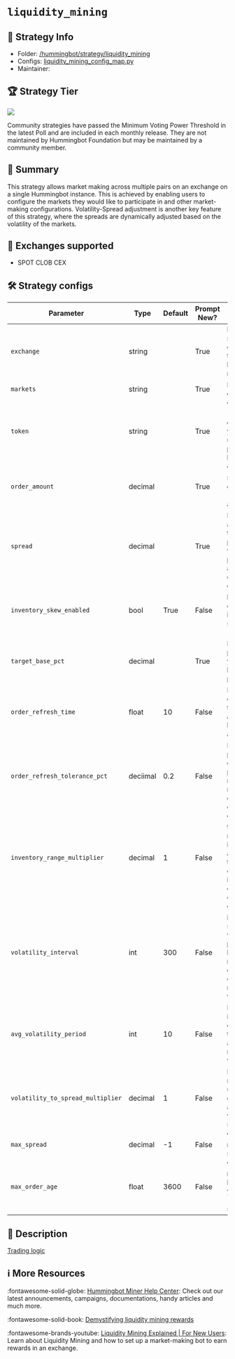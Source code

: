 # `liquidity_mining`

## 📁 Strategy Info

* Folder: [/hummingbot/strategy/liquidity_mining](https://github.com/hummingbot/hummingbot/tree/master/hummingbot/strategy/liquidity_mining)
* Configs: [liquidity_mining_config_map.py](https://github.com/hummingbot/hummingbot/tree/master/hummingbot/strategy/liquidity_mining/liquidity_mining_config_map.py)
* Maintainer: 

## 🏆 Strategy Tier

![](https://img.shields.io/static/v1?label=Hummingbot&message=COMMUNITY&color=green)

Community strategies have passed the Minimum Voting Power Threshold in the latest Poll and are included in each monthly release. They are not maintained by Hummingbot Foundation but may be maintained by a community member.

## 📝 Summary

This strategy allows market making across multiple pairs on an exchange on a single Hummingbot instance. This is achieved by enabling users to configure the markets they would like to participate in and other market-making configurations. Volatility-Spread adjustment is another key feature of this strategy, where the spreads are dynamically adjusted based on the volatility of the markets.

## 🏦 Exchanges supported

* SPOT CLOB CEX

## 🛠️ Strategy configs

| Parameter                    | Type        | Default     | Prompt New? | Prompt                                                 |
|------------------------------|-------------|-------------|-------------|--------------------------------------------------------|
| `exchange` | string | | True | Enter the spot connector to use for liquidity mining) |
| `markets` | string | | True | Enter a list of markets |
| `token` | string | | True | What asset (base or quote) do you want to use to provide liquidity? |
| `order_amount` | decimal | | True | What is the size of each order (in [token] amount)? |
| `spread` | decimal | | True | How far away from the mid price do you want to place bid and ask orders? |
| `inventory_skew_enabled` | bool | True | False | Would you like to enable inventory skew? (Yes/No) |
| `target_base_pct` | decimal | | True | For each pair, what is your target base asset percentage? |
| `order_refresh_time` | float | 10 | False | How often do you want to cancel and replace bids and asks |
| `order_refresh_tolerance_pct` | deciimal | 0.2 | False | Enter the percent change in price needed to refresh orders at each cycle |
| `inventory_range_multiplier` | decimal | 1 | False | What is your tolerable range of inventory around the target, expressed in multiples of your total order size? |
| `volatility_interval` | int | 300 | False | What is an interval, in second, in which to pick historical mid price data from to calculate market volatility? |
| `avg_volatility_period` | int | 10 | False | How many interval does it take to calculate average market volatility? |
| `volatility_to_spread_multiplier` | decimal | 1 | False | Enter a multiplier used to convert average volatility to spread |
| `max_spread` | decimal | -1 | False | What is the maximum spread? |
| `max_order_age` | float | 3600 | False | What is the maximum life time of your orders (in seconds)? |

## 📓 Description

[Trading logic](https://github.com/hummingbot/hummingbot/blob/master/hummingbot/strategy/liquidity_mining/liquidity_mining.py)

## ℹ️ More Resources

:fontawesome-solid-globe: [Hummingbot Miner Help Center](https://support.hummingbot.io): Check out our latest announcements, campaigns, documentations, handy articles and much more.

:fontawesome-solid-book: [Demystifying liquidity mining rewards](/blog/2019/12/03/demystifying-liquidity-mining-rewards/)

:fontawesome-brands-youtube: [Liquidity Mining Explained | For New Users](https://www.youtube.com/watch?v=ME5osB8sX_s): Learn about Liquidity Mining and how to set up a market-making bot to earn rewards in an exchange.